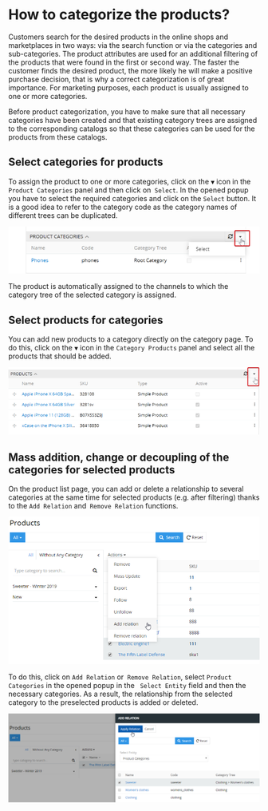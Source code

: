 # How to categorize the products?

Customers search for the desired products in the online shops and marketplaces in two ways: via the search function or via the categories and sub-categories. The product attributes are used for an additional filtering of the products that were found in the first or second way. The faster the customer finds the desired product, the more likely he will make a positive purchase decision, that is why a correct categorization is of great importance. For marketing purposes, each product is usually assigned to one or more categories.

Before product categorization, you have to make sure that all necessary categories have been created and that existing category trees are assigned to the corresponding catalogs so that these categories can be used for the products from these catalogs.

## Select categories for products

To assign the product to one or more categories, click on the `▼` icon in the `Product Categories` panel and then click on` Select`. In the opened popup you have to select the required categories and click on the `Select` button. It is a good idea to refer to the category code as the category names of different trees can be duplicated.

![](../_assets/how-tos/how-to-categorize-the-products/image21.png)

The product is automatically assigned to the channels to which the category tree of the selected category is assigned.

## Select products for categories

You can add new products to a category directly on the category page. To do this, click on the `▼` icon in the `Category Products` panel and select all the products that should be added.

![](../_assets/how-tos/how-to-categorize-the-products/image14.png)

## Mass addition, change or decoupling of the categories for selected products

On the product list page, you can add or delete a relationship to several categories at the same time for selected products (e.g. after filtering) thanks to the `Add Relation` and` Remove Relation` functions.

![](../_assets/how-tos/how-to-categorize-the-products/image33.png)

To do this, click on `Add Relation` or` Remove Relation`, select `Product Categories` in the opened popup in the ` Select Entity` field and then the necessary categories. As a result, the relationship from the selected category to the preselected products is added or deleted.

![](../_assets/how-tos/how-to-categorize-the-products/image4.png)
